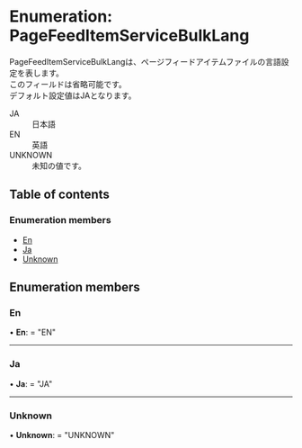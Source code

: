 # Enumeration: PageFeedItemServiceBulkLang


<div lang=\"ja\">PageFeedItemServiceBulkLangは、ページフィードアイテムファイルの言語設定を表します。<br> このフィールドは省略可能です。<br> デフォルト設定値はJAとなります。</div>  <dl class=term>   <dt class=\"term__item\">JA</dt>   <dd class=\"term__desc\"><span lang=\"ja\">日本語</span></dd>   <dt class=\"term__item\">EN</dt>   <dd class=\"term__desc\"><span lang=\"ja\">英語</span></dd>   <dt class=\"term__item\">UNKNOWN</dt>   <dd class=\"term__desc\"><span lang=\"ja\">未知の値です。</span></dd> </dl>

## Table of contents

### Enumeration members

- [En](pagefeeditemservicebulklang.md#en)
- [Ja](pagefeeditemservicebulklang.md#ja)
- [Unknown](pagefeeditemservicebulklang.md#unknown)

## Enumeration members

### En

• **En**: = "EN"

___

### Ja

• **Ja**: = "JA"

___

### Unknown

• **Unknown**: = "UNKNOWN"
